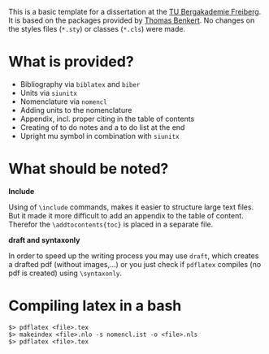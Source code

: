 This is a basic template for a dissertation at the [TU Bergakademie Freiberg](https://tu-freiberg.de). It is based on the packages provided by [Thomas Benkert](https://tu-freiberg.de/presse/latex/tubaf-latex). No changes on the styles files (`*.sty`) or classes (`*.cls`) were made.


# What is provided?

 - Bibliography via `biblatex` and `biber`
 - Units via `siunitx`
 - Nomenclature via `nomencl`
 - Adding units to the nomenclature 
 - Appendix, incl. proper citing in the table of contents
 - Creating of to do notes and a to do list at the end
 - Upright mu symbol in combination with `siunitx`


# What should be noted?


__Include__

Using of `\include` commands, makes it easier to structure large text files. But it made it more difficult to add an appendix to the table of content. Therefor the `\addtocontents{toc}` is placed in a separate file.


__draft and syntaxonly__

In order to speed up the writing process you may use `draft`, which creates a drafted pdf (without images,...) or you just check if `pdflatex` compiles (no pdf is created) using `\syntaxonly`.


# Compiling latex in a bash

```
$> pdflatex <file>.tex
$> makeindex <file>.nlo -s nomencl.ist -o <file>.nls
$> pdflatex <file>.tex
```


